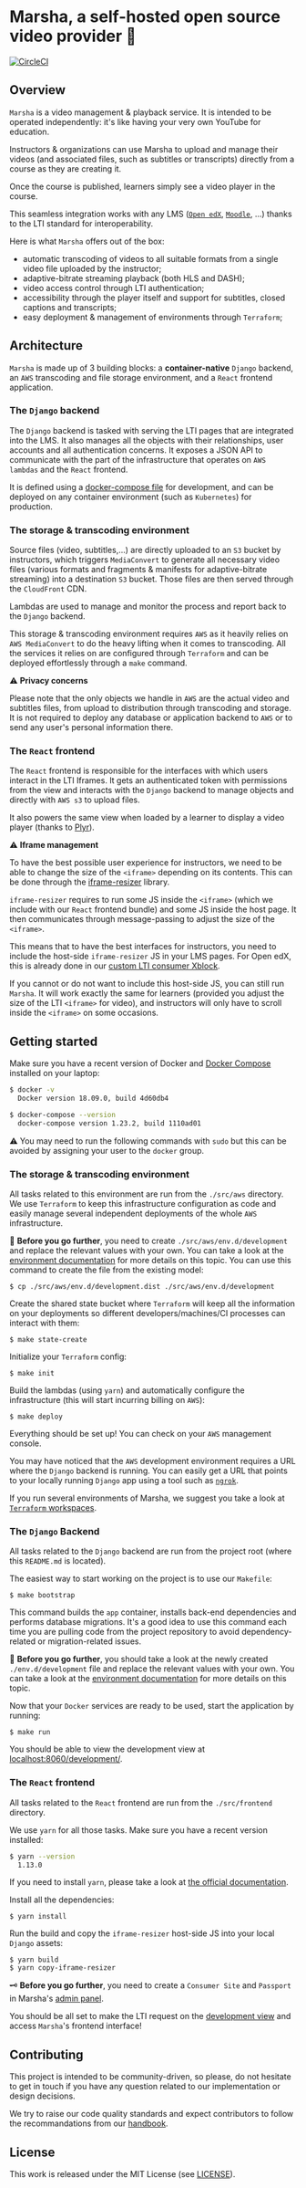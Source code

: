 # Marsha, a self-hosted open source video provider 🐠

[![CircleCI](https://circleci.com/gh/openfun/marsha/tree/master.svg?style=svg)](https://circleci.com/gh/openfun/marsha/tree/master)

## Overview

`Marsha` is a video management & playback service. It is intended to be operated independently: it's like having your very own YouTube for education.

Instructors & organizations can use Marsha to upload and manage their videos (and associated files, such as subtitles or transcripts) directly from a course as they are creating it.

Once the course is published, learners simply see a video player in the course.

This seamless integration works with any LMS ([`Open edX`](https://open.edx.org), [`Moodle`](https://moodle.org), ...) thanks to the LTI standard for interoperability.

Here is what `Marsha` offers out of the box:

- automatic transcoding of videos to all suitable formats from a single video file uploaded by the instructor;
- adaptive-bitrate streaming playback (both HLS and DASH);
- video access control through LTI authentication;
- accessibility through the player itself and support for subtitles, closed captions and transcripts;
- easy deployment & management of environments through `Terraform`;

## Architecture

`Marsha` is made up of 3 building blocks: a **container-native** `Django` backend, an `AWS` transcoding and file storage environment, and a `React` frontend application.

### The `Django` backend

The `Django` backend is tasked with serving the LTI pages that are integrated into the LMS. It also manages all the objects with their relationships, user accounts and all authentication concerns. It exposes a JSON API to communicate with the part of the infrastructure that operates on `AWS lambdas` and the `React` frontend.

It is defined using a [docker-compose file](../docker-compose.yml) for development, and can be deployed on any container environment (such as `Kubernetes`) for production.

### The storage & transcoding environment

Source files (video, subtitles,...) are directly uploaded to an `S3` bucket by instructors, which triggers `MediaConvert` to generate all necessary video files (various formats and fragments & manifests for adaptive-bitrate streaming) into a destination `S3` bucket. Those files are then served through the `CloudFront` CDN.

Lambdas are used to manage and monitor the process and report back to the `Django` backend.

This storage & transcoding environment requires `AWS` as it heavily relies on `AWS MediaConvert` to do the heavy lifting when it comes to transcoding. All the services it relies on are configured through `Terraform` and can be deployed effortlessly through a `make` command.

⚠️ **Privacy concerns**

Please note that the only objects we handle in `AWS` are the actual video and subtitles files, from upload to distribution through transcoding and storage. It is not required to deploy any database or application backend to `AWS` or to send any user's personal information there.

### The `React` frontend

The `React` frontend is responsible for the interfaces with which users interact in the LTI Iframes. It gets an authenticated token with permissions
from the view and interacts with the `Django` backend to manage objects and directly with `AWS s3` to upload files.

It also powers the same view when loaded by a learner to display a video player (thanks to [Plyr](https://plyr.io)).

⚠️ **Iframe management**

To have the best possible user experience for instructors, we need to be able to change the size of the `<iframe>` depending on its contents. This can be done through the [iframe-resizer](https://github.com/davidjbradshaw/iframe-resizer) library.

`iframe-resizer` requires to run some JS inside the `<iframe>` (which we include with our `React` frontend bundle) and some JS inside the host page. It then communicates through message-passing to adjust the size of the `<iframe>`.

This means that to have the best interfaces for instructors, you need to include the host-side `iframe-resizer` JS in your LMS pages. For Open edX, this is already done in our [custom LTI consumer Xblock](https://github.com/openfun/xblock-configurable-lti-consumer).

If you cannot or do not want to include this host-side JS, you can still run `Marsha`. It will work exactly the same for learners (provided you adjust the size of the LTI `<iframe>` for video), and instructors will only have to scroll inside the `<iframe>` on some occasions.

## Getting started

Make sure you have a recent version of Docker and
[Docker Compose](https://docs.docker.com/compose/install) installed on your laptop:

```bash
$ docker -v
  Docker version 18.09.0, build 4d60db4

$ docker-compose --version
  docker-compose version 1.23.2, build 1110ad01
```

⚠️ You may need to run the following commands with `sudo` but this can be avoided by assigning your user to the `docker` group.

### The storage & transcoding environment

All tasks related to this environment are run from the `./src/aws` directory. We use `Terraform` to keep this infrastructure configuration as code and easily manage several independent deployments of the whole `AWS` infrastructure.

🔧 **Before you go further**, you need to create `./src/aws/env.d/development` and replace the relevant values with your own. You can take a look at the [environment documentation](https://github.com/openfun/marsha/blob/master/docs/env.md#2-environment-to-deploy-marsha-to-aws) for more details on this topic. You can use this command to create the file from the existing model:

    $ cp ./src/aws/env.d/development.dist ./src/aws/env.d/development

Create the shared state bucket where `Terraform` will keep all the information on your deployments so different developers/machines/CI processes can interact with them:

    $ make state-create

Initialize your `Terraform` config:

    $ make init

Build the lambdas (using `yarn`) and automatically configure the infrastructure (this will start incurring billing on `AWS`):

    $ make deploy

Everything should be set up! You can check on your `AWS` management console.

You may have noticed that the `AWS` development environment requires a URL where the `Django` backend is running. You can easily get a URL that points to your locally running `Django` app using a tool such as [`ngrok`](https://ngrok.com).

If you run several environments of Marsha, we suggest you take a look at [`Terraform` workspaces](https://www.terraform.io/docs/state/workspaces.html).

### The `Django` Backend

All tasks related to the `Django` backend are run from the project root (where this `README.md` is located).

The easiest way to start working on the project is to use our `Makefile`:

    $ make bootstrap

This command builds the `app` container, installs back-end dependencies and performs database migrations. It's a good idea to use this command each time you are pulling code from the project repository to avoid dependency-related or migration-related issues.

🔧 **Before you go further**, you should take a look at the newly created `./env.d/development` file and replace the relevant values with your own. You can take a look at the [environment documentation](https://github.com/openfun/marsha/blob/master/docs/env.md#1-django-backend-environment) for more details on this topic.

Now that your `Docker` services are ready to be used, start the application by running:

    $ make run

You should be able to view the development view at [localhost:8060/development/](http://localhost:8060/development/).

### The `React` frontend

All tasks related to the `React` frontend are run from the `./src/frontend` directory.

We use `yarn` for all those tasks. Make sure you have a recent version installed:

```bash
$ yarn --version
  1.13.0
```

If you need to install `yarn`, please take a look at [the official documentation](https://yarnpkg.com/en/docs/install).

Install all the dependencies:

    $ yarn install

Run the build and copy the `iframe-resizer` host-side JS into your local `Django` assets:

    $ yarn build
    $ yarn copy-iframe-resizer

🗝 **Before you go further**, you need to create a `Consumer Site` and `Passport` in Marsha's [admin panel](http://localhost:8060/admin/).

You should be all set to make the LTI request on the [development view](http://localhost:8060/development/) and access `Marsha`'s frontend interface!

## Contributing

This project is intended to be community-driven, so please, do not hesitate to get in touch if you
have any question related to our implementation or design decisions.

We try to raise our code quality standards and expect contributors to follow the recommandations
from our [handbook](https://openfun.gitbooks.io/handbook/content).

## License

This work is released under the MIT License (see [LICENSE](./LICENSE)).
